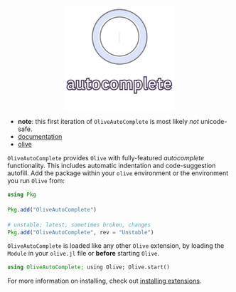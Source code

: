 <div align="center">
<img src="https://github.com/ChifiSource/image_dump/raw/main/olive/0.1/extensions/oliveautocomplete.png" width="250"></img>
</div>

- **note**: this first iteration of `OliveAutoComplete` is most likely *not* unicode-safe.
- [documentation](https://chifidocs.com/olive/OliveAutoComplete)
- [olive](https://github.com/ChifiSource/Olive.jl)

`OliveAutoComplete` provides `Olive` with fully-featured *autocomplete* functionality. This includes automatic indentation and code-suggestion autofill. Add the package within your `olive` environment or the environment you run `Olive` from:
```julia
using Pkg

Pkg.add("OliveAutoComplete")

# unstable; latest, sometimes broken, changes
Pkg.add("OliveAutoComplete", rev = "Unstable")
```

`OliveAutoComplete` is loaded like any other `Olive` extension, by loading the `Module` in your `olive.jl` file or **before** starting `Olive`.
```julia
using OliveAutoComplete; using Olive; Olive.start()
```
For more information on installing, check out [installing extensions](https://chifidocs.com/olive/Olive/installing-extensions).
